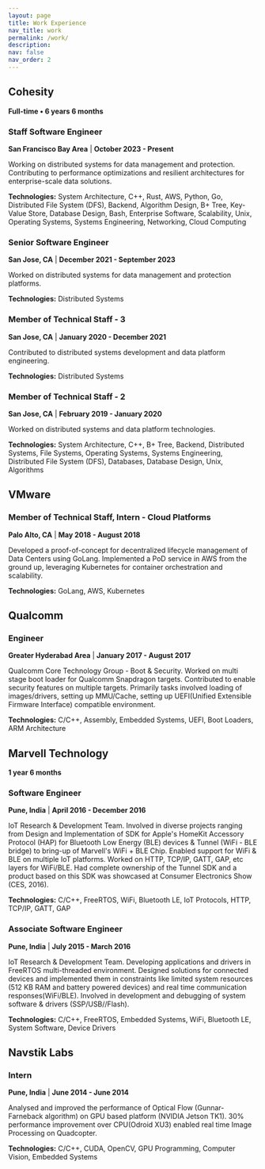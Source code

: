 ```yaml
---
layout: page
title: Work Experience
nav_title: work
permalink: /work/
description:
nav: false
nav_order: 2
---
```


<div class="work-experience">

<div class="job-section">
<h2>Cohesity</h2>
<p class="company-duration"><strong>Full-time • 6 years 6 months</strong></p>

<div class="position">
<h3>Staff Software Engineer</h3>
<p class="job-location"><strong>San Francisco Bay Area</strong> | <strong>October 2023 - Present</strong></p>
<p>Working on distributed systems for data management and protection. Contributing to performance optimizations and resilient architectures for enterprise-scale data solutions.</p>
<p><strong>Technologies:</strong> System Architecture, C++, Rust, AWS, Python, Go, Distributed File System (DFS), Backend, Algorithm Design, B+ Tree, Key-Value Store, Database Design, Bash, Enterprise Software, Scalability, Unix, Operating Systems, Systems Engineering, Networking, Cloud Computing</p>
</div>

<div class="position">
<h3>Senior Software Engineer</h3>
<p class="job-location"><strong>San Jose, CA</strong> | <strong>December 2021 - September 2023</strong></p>
<p>Worked on distributed systems for data management and protection platforms.</p>
<p><strong>Technologies:</strong> Distributed Systems</p>
</div>

<div class="position">
<h3>Member of Technical Staff - 3</h3>
<p class="job-location"><strong>San Jose, CA</strong> | <strong>January 2020 - December 2021</strong></p>
<p>Contributed to distributed systems development and data platform engineering.</p>
<p><strong>Technologies:</strong> Distributed Systems</p>
</div>

<div class="position">
<h3>Member of Technical Staff - 2</h3>
<p class="job-location"><strong>San Jose, CA</strong> | <strong>February 2019 - January 2020</strong></p>
<p>Worked on distributed systems and data platform technologies.</p>
<p><strong>Technologies:</strong> System Architecture, C++, B+ Tree, Backend, Distributed Systems, File Systems, Operating Systems, Systems Engineering, Distributed File System (DFS), Databases, Database Design, Unix, Algorithms</p>
</div>
</div>

<div class="job-section">
<h2>VMware</h2>
<h3>Member of Technical Staff, Intern - Cloud Platforms</h3>
<p class="job-location"><strong>Palo Alto, CA</strong> | <strong>May 2018 - August 2018</strong></p>

<p>Developed a proof-of-concept for decentralized lifecycle management of Data Centers using GoLang. Implemented a PoD service in AWS from the ground up, leveraging Kubernetes for container orchestration and scalability.</p>

<p><strong>Technologies:</strong> GoLang, AWS, Kubernetes</p>
</div>

<div class="job-section">
<h2>Qualcomm</h2>
<h3>Engineer</h3>
<p class="job-location"><strong>Greater Hyderabad Area</strong> | <strong>January 2017 - August 2017</strong></p>

<p>Qualcomm Core Technology Group - Boot & Security. Worked on multi stage boot loader for Qualcomm Snapdragon targets. Contributed to enable security features on multiple targets. Primarily tasks involved loading of images/drivers, setting up MMU/Cache, setting up UEFI(Unified Extensible Firmware Interface) compatible environment.</p>

<p><strong>Technologies:</strong> C/C++, Assembly, Embedded Systems, UEFI, Boot Loaders, ARM Architecture</p>
</div>

<div class="job-section">
<h2>Marvell Technology</h2>
<p class="company-duration"><strong>1 year 6 months</strong></p>

<div class="position">
<h3>Software Engineer</h3>
<p class="job-location"><strong>Pune, India</strong> | <strong>April 2016 - December 2016</strong></p>
<p>IoT Research & Development Team. Involved in diverse projects ranging from Design and Implementation of SDK for Apple's HomeKit Accessory Protocol (HAP) for Bluetooth Low Energy (BLE) devices & Tunnel (WiFi - BLE bridge) to bring-up of Marvell's WiFi + BLE Chip. Enabled support for WiFi & BLE on multiple IoT platforms. Worked on HTTP, TCP/IP, GATT, GAP, etc layers for WiFi/BLE. Had complete ownership of the Tunnel SDK and a product based on this SDK was showcased at Consumer Electronics Show (CES, 2016).</p>
<p><strong>Technologies:</strong> C/C++, FreeRTOS, WiFi, Bluetooth LE, IoT Protocols, HTTP, TCP/IP, GATT, GAP</p>
</div>

<div class="position">
<h3>Associate Software Engineer</h3>
<p class="job-location"><strong>Pune, India</strong> | <strong>July 2015 - March 2016</strong></p>
<p>IoT Research & Development Team. Developing applications and drivers in FreeRTOS multi-threaded environment. Designed solutions for connected devices and implemented them in constraints like limited system resources (512 KB RAM and battery powered devices) and real time communication responses(WiFi/BLE). Involved in development and debugging of system software & drivers (SSP/USB//Flash).</p>
<p><strong>Technologies:</strong> C/C++, FreeRTOS, Embedded Systems, WiFi, Bluetooth LE, System Software, Device Drivers</p>
</div>
</div>

<div class="job-section">
<h2>Navstik Labs</h2>
<h3>Intern</h3>
<p class="job-location"><strong>Pune, India</strong> | <strong>June 2014 - June 2014</strong></p>

<p>Analysed and improved the performance of Optical Flow (Gunnar-Farneback algorithm) on GPU based platform (NVIDIA Jetson TK1). 30% performance improvement over CPU(Odroid XU3) enabled real time Image Processing on Quadcopter.</p>

<p><strong>Technologies:</strong> C/C++, CUDA, OpenCV, GPU Programming, Computer Vision, Embedded Systems</p>
</div>

</div>
